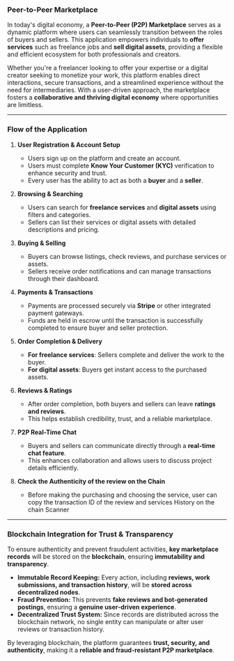### **Peer-to-Peer Marketplace**

In today's digital economy, a **Peer-to-Peer (P2P) Marketplace** serves as a dynamic platform where users can seamlessly transition between the roles of buyers and sellers. This application empowers individuals to **offer services** such as freelance jobs and **sell digital assets**, providing a flexible and efficient ecosystem for both professionals and creators.

Whether you're a freelancer looking to offer your expertise or a digital creator seeking to monetize your work, this platform enables direct interactions, secure transactions, and a streamlined experience without the need for intermediaries. With a user-driven approach, the marketplace fosters a **collaborative and thriving digital economy** where opportunities are limitless.

---

### **Flow of the Application**

1. **User Registration & Account Setup**
    - Users sign up on the platform and create an account.
    - Users must complete **Know Your Customer (KYC)** verification to enhance security and trust.
    - Every user has the ability to act as both a **buyer** and a **seller**.

2. **Browsing & Searching**
    - Users can search for **freelance services** and **digital assets** using filters and categories.
    - Sellers can list their services or digital assets with detailed descriptions and pricing.

3. **Buying & Selling**
    - Buyers can browse listings, check reviews, and purchase services or assets.
    - Sellers receive order notifications and can manage transactions through their dashboard.

4. **Payments & Transactions**
    - Payments are processed securely via **Stripe** or other integrated payment gateways.
    - Funds are held in escrow until the transaction is successfully completed to ensure buyer and seller protection.

5. **Order Completion & Delivery**
    - **For freelance services**: Sellers complete and deliver the work to the buyer.
    - **For digital assets**: Buyers get instant access to the purchased assets.

6. **Reviews & Ratings**
    - After order completion, both buyers and sellers can leave **ratings and reviews**.
    - This helps establish credibility, trust, and a reliable marketplace.

7. **P2P Real-Time Chat**
    - Buyers and sellers can communicate directly through a **real-time chat feature**.
    - This enhances collaboration and allows users to discuss project details efficiently.

8. **Check the Authenticity of the review on the Chain**
    - Before making the purchasing and choosing the  service, user can copy the transaction ID of the review and services History on the chain Scanner

---

### **Blockchain Integration for Trust & Transparency**

To ensure authenticity and prevent fraudulent activities, **key marketplace records** will be stored on the **blockchain**, ensuring **immutability and transparency**.

- **Immutable Record Keeping:** Every action, including **reviews, work submissions, and transaction history**, will be **stored across decentralized nodes**.
- **Fraud Prevention:** This prevents **fake reviews and bot-generated postings**, ensuring a **genuine user-driven experience**.
- **Decentralized Trust System:** Since records are distributed across the blockchain network, no single entity can manipulate or alter user reviews or transaction history.

By leveraging blockchain, the platform guarantees **trust, security, and authenticity**, making it a **reliable and fraud-resistant P2P marketplace**.